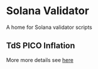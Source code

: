 # Solana Validator
A home for Solana validator scripts

## TdS PICO Inflation

More more details see [here](tds-pico-inflation/README.md)
